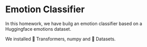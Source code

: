 # Emotion Classifier 
In this homework, we have builg an emotion classifier based on a Huggingface emotions dataset.

We installed 🤗 Transformers, numpy and 🤗 Datasets. 
